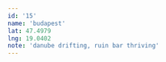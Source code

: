 ```yaml
---
id: '15'
name: 'budapest'
lat: 47.4979
lng: 19.0402
note: 'danube drifting, ruin bar thriving'
---
```

